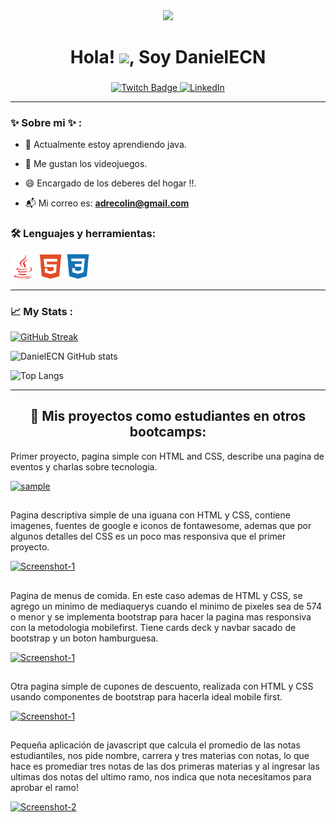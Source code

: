 <div id="header" align="center">
  <img src="https://media.tenor.com/I3RjM4xQO0kAAAAi/monitors-typing.gif" width="200" />
  <h1 align="center" > Hola! <img src="https://media.tenor.com/s6qI01PlPDYAAAAi/yoshi-egg.gif" width="40">, Soy DanielECN </h1>
  <h3 align="center"------------------

    
  </h3>
  
</div>

<div id="badges" align="center">
  <a href="https://www.twitch.tv/bl00d_sin">
    <img src="https://img.shields.io/twitch/status/bl00d_sin?style=for-the-badge&logo=twitch&labelColor=%236441A5&color=%23B9A3E3"                 alt="Twitch Badge" />
  </a> 
  
  <a href="https://www.linkedin.com/in/daniel-cerda-nilo-6015a768/">
    <img src="https://img.shields.io/badge/Linked-In-blue"                 
      alt="LinkedIn" />
  </a>
</div>

---

###  ✨ Sobre mi ✨ :

- 🔧 Actualmente estoy aprendiendo java.
  
- 💬 Me gustan los videojuegos.

- 😄 Encargado de los deberes del hogar !!.
  
- 📬 Mi correo es: **adrecolin@gmail.com**


<div align"left">
  <h3>🛠️ Lenguajes y herramientas:</h3>
  <div>
    <img src="https://github.com/devicons/devicon/blob/master/icons/java/java-plain.svg" title="JAva" width="40" height="40">
    <img src="https://github.com/devicons/devicon/blob/master/icons/html5/html5-plain.svg" title="Html5" width="40" height="40">
    <img src="https://github.com/devicons/devicon/blob/master/icons/css3/css3-plain.svg" title="Css3" width="40" height="40">
    
    
  </div>
</div>

---
### 📈 My Stats :

[![GitHub Streak](https://github-readme-streak-stats.herokuapp.com?user=DanielECN&theme=merko&locale=es&date_format=M%20j%5B%2C%20Y%5D&mode=weekly)](https://git.io/streak-stats)

![DanielECN GitHub stats](https://github-readme-stats.vercel.app/api?username=DanielECN&show_icons=true&theme=merko)

![Top Langs](https://github-readme-stats.vercel.app/api/top-langs/?username=DanielECN&hide_progress=true)

---
<h2 align="center">📝 Mis proyectos como estudiantes en otros bootcamps:</h2> 

<div>
    <p>Primer proyecto, pagina simple con HTML and CSS, describe una pagina de eventos y charlas sobre tecnologia.</p>
<a href="https://danielecn.github.io/01Meet-and-Coffee/"><img src="https://i.ibb.co/mTc02Nq/sample.png" alt="sample" border="0" width="200" height="200" /></a>
</div>

<h2></h2> 

<div>
  <p>Pagina descriptiva simple de una iguana con HTML y CSS, contiene imagenes, fuentes de google e iconos de fontawesome, ademas que por algunos detalles del CSS es un poco mas responsiva que el primer proyecto.</p>
<a href="https://danielecn.github.io/02Iguana-Page/"><img src="https://i.ibb.co/k01Z71X/Screenshot-1.png" alt="Screenshot-1" border="0" width="200" height="200" /></a>
</div>

<h2></h2> 

<div>
  <p>Pagina de menus de comida. En este caso ademas de HTML y CSS, se agrego un minimo de mediaquerys cuando el minimo de pixeles sea de 574 o menor y se implementa bootstrap para hacer la pagina mas responsiva con la metodologia mobilefirst. Tiene cards deck y navbar sacado de bootstrap y un boton hamburguesa.</p>
<a href="https://danielecn.github.io/03Suricata/"><img src="https://i.ibb.co/C9djVDH/Screenshot-1.png" alt="Screenshot-1" border="0" width="200" height="200" /></a>
</div>

<h2></h2> 

<div>
  <p>Otra pagina simple de cupones de descuento, realizada con HTML y CSS usando componentes de bootstrap para hacerla ideal mobile first.</p>
<a href="https://danielecn.github.io/04Cuppon/"><img src="https://i.ibb.co/9N80z3y/Screenshot-1.png" alt="Screenshot-1" border="0" width="200" height="200" /></a>
</div>

<h2></h2> 

<div>
  <p>Pequeña aplicación de javascript que calcula el promedio de las notas estudiantiles, nos pide nombre, carrera y tres materias con notas, lo que hace es promediar tres notas de las dos primeras materias y al ingresar las ultimas dos notas del ultimo ramo, nos indica que nota necesitamos para aprobar el ramo! </p>
<a href="https://danielecn.github.io/05NotaFinal/"><img src="https://i.ibb.co/4jHdgD4/Screenshot-2.png" alt="Screenshot-2" border="0" width="200" height="200" /></a>
</div>

<h2></h2> 







<!--
**DanielECN/DanielECN** is a ✨ _special_ ✨ repository because its `README.md` (this file) appears on your GitHub profile.

Here are some ideas to get you started:

🛠️ I’m currently working on ...
- 🌱 I’m currently learning ...
- 👯 I’m looking to collaborate on ...
- 🤔 I’m looking for help with ...
- 💬 Ask me about ...
- 📫 How to reach me: ...
- 😄 Pronouns: ...
- ⚡ Fun fact: ...
-->
